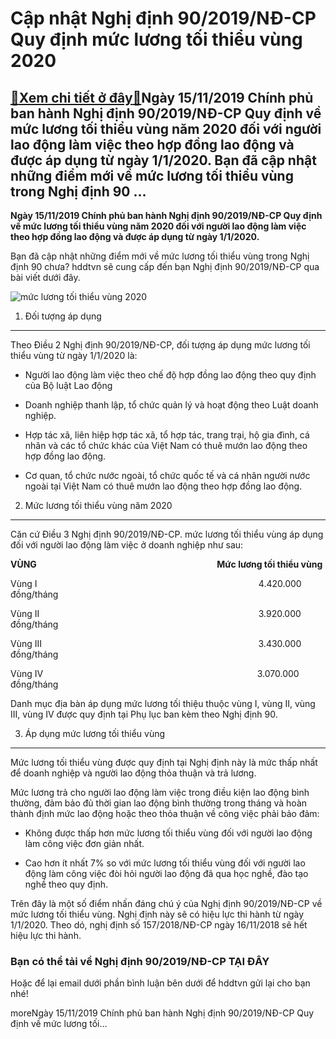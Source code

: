 Cập nhật Nghị định 90/2019/NĐ-CP Quy định mức lương tối thiểu vùng 2020
=======================================================================

[:gift:Xem chi tiết ở đây:gift:](https://hddtvn.com/cap-nhat-nghi-dinh-90-2019-nd-cp-quy-dinh-muc-luong-toi-thieu-vung-2020/)Ngày 15/11/2019 Chính phủ ban hành Nghị định 90/2019/NĐ-CP Quy định về mức lương tối thiểu vùng năm 2020 đối với người lao động làm việc theo hợp đồng lao động và được áp dụng từ ngày 1/1/2020. Bạn đã cập nhật những điểm mới về mức lương tối thiểu vùng trong Nghị định 90 …
---------------------------------------------------------------------------------------------------------------------------------------------------------------------------------------------------------------------------------------------------------------------------------

**Ngày 15/11/2019 Chính phủ ban hành Nghị định 90/2019/NĐ-CP Quy định về mức lương tối thiểu vùng năm 2020 đối với người lao động làm việc theo hợp đồng lao động và được áp dụng từ ngày 1/1/2020.**


Bạn đã cập nhật những điểm mới về mức lương tối thiểu vùng trong Nghị định 90 chưa? hddtvn sẽ cung cấp đến bạn Nghị định 90/2019/NĐ-CP qua bài viết dưới đây.


![mức lương tối thiểu vùng 2020](https://scontent.fhan5-5.fna.fbcdn.net/v/t1.15752-9/81230741_565066220999886_7109655580649717760_n.jpg?_nc_cat=108&_nc_oc=AQmVAzcD6w68e6j8NTlzs5wP9i6gAuIJ8VFZ-jOgE1hJUd5rMzyX9thYGRtDAPLfjJ0&_nc_ht=scontent.fhan5-5.fna&oh=269f73ea1b9ca0acc93324cc527444fc&oe=5EAB3AAB)


1. Đối tượng áp dụng
--------------------


Theo Điều 2 Nghị định 90/2019/NĐ-CP, đối tượng áp dụng mức lương tối thiểu vùng từ ngày 1/1/2020 là:




* Người lao động làm việc theo chế độ hợp đồng lao động theo quy định của Bộ luật Lao động

* Doanh nghiệp thanh lập, tổ chức quản lý và hoạt động theo Luật doanh nghiệp.

* Hợp tác xã, liên hiệp hợp tác xã, tổ hợp tác, trang trại, hộ gia đình, cá nhân và các tổ chức khác của Việt Nam có thuê mướn lao động theo hợp đồng lao động.

* Cơ quan, tổ chức nước ngoài, tổ chức quốc tế và cá nhân người nước ngoài tại Việt Nam có thuê mướn lao động theo hợp đồng lao động.



2. Mức lương tối thiểu vùng năm 2020
------------------------------------


Căn cứ Điều 3 Nghị định 90/2019/NĐ-CP. mức lương tối thiểu vùng áp dụng đối với người lao động làm việc ở doanh nghiệp như sau:



**VÙNG                                                                                       Mức lương tối thiểu vùng**



Vùng I                                                                                          4.420.000 đồng/tháng



Vùng II                                                                                         3.920.000 đồng/tháng



Vùng III                                                                                        3.430.000 đồng/tháng



Vùng IV                                                                                       3.070.000 đồng/tháng



Danh mục địa bàn áp dụng mức lương tối thiệu thuộc vùng I, vùng II, vùng III, vùng IV được quy định tại Phụ lục ban kèm theo Nghị định 90.


3. Áp dụng mức lương tối thiểu vùng
-----------------------------------


Mức lương tối thiểu vùng được quy định tại Nghị định này là mức thấp nhất để doanh nghiệp và người lao động thỏa thuận và trả lương.


Mức lương trả cho người lao động làm việc trong điều kiện lao động bình thường, đảm bảo đủ thời gian lao động bình thường trong tháng và hoàn thành định mức lao động hoặc theo thỏa thuận về công việc phải bảo đảm:




* Không được thấp hơn mức lương tối thiểu vùng đối với người lao động làm công việc đơn giản nhất.

* Cao hơn ít nhất 7% so với mức lương tối thiểu vùng đối với người lao động làm công việc đòi hỏi người lao động đã qua học nghề, đào tạo nghề theo quy định.



Trên đây là một số điểm nhấn đáng chú ý của Nghị định 90/2019/NĐ-CP về mức lương tối thiểu vùng. Nghị định này sẽ có hiệu lực thi hành từ ngày 1/1/2020. Theo dó, nghị định số 157/2018/NĐ-CP ngày 16/11/2018 sẽ hết hiệu lực thi hành.


### Bạn có thể tải về Nghị định 90/2019/NĐ-CP **TẠI ĐÂY**


Hoặc để lại email dưới phần bình luận bên dưới để hddtvn gửi lại cho bạn nhé!



moreNgày 15/11/2019 Chính phủ ban hành Nghị định 90/2019/NĐ-CP Quy định về mức lương tối…

